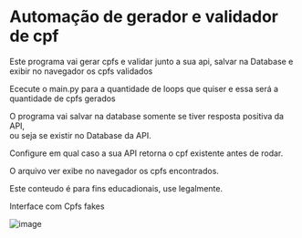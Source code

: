 # Automação de gerador e validador de cpf
Este programa vai gerar cpfs e validar junto a sua api, salvar na Database e exibir no navegador os cpfs validados  
  
Ececute o main.py para a quantidade de loops que quiser e essa será a quantidade de cpfs gerados  
  
O programa vai salvar na database somente se tiver resposta positiva da API,  
ou seja se existir no Database da API.  
  
Configure em qual caso a sua API retorna o cpf existente antes de rodar.  
  
O arquivo ver exibe no navegador os cpfs encontrados.  
  
Este conteudo é para fins educadionais, use legalmente.  
  
Interface com Cpfs fakes  

  
![image](https://github.com/user-attachments/assets/5c7aef8b-d746-4c68-acf1-041a25d2ecb4)
